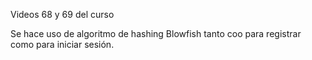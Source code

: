 Videos 68 y 69 del curso

Se hace uso de algoritmo de hashing Blowfish tanto coo para registrar como para iniciar sesión.
